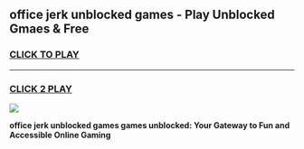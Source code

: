 
## office jerk unblocked games - Play Unblocked Gmaes & Free
<h3>
<a href="https://news.freeplayer.one?title=office_jerk_unblocked_games&ref=23F">CLICK TO PLAY</a></h3>
<hr>

<h3>
<a href="https://news.freeplayer.one?title=office_jerk_unblocked_games&ref=23F">CLICK 2 PLAY</a>
  
</h3>

<a href="https://news.freeplayer.one?title=office_jerk_unblocked_games&ref=23F/"><img src="https://clearcache.store/games.png"></a>


**office jerk unblocked games games unblocked: Your Gateway to Fun and Accessible Online Gaming**
